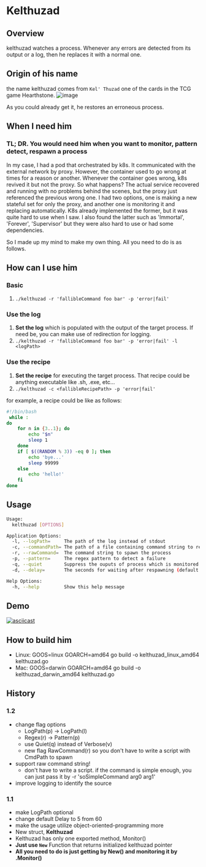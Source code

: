 # Kelthuzad

## Overview

kelthuzad watches a process. Whenever any errors are detected from its output or a log, then he replaces it with a normal one.

## Origin of his name

the name kelthuzad comes from `Kel' Thuzad` one of the cards in the TCG game Hearthstone.
![image](https://user-images.githubusercontent.com/19762154/56653541-d08e7480-66c8-11e9-9241-dd67a480309f.png)

As you could already get it, he restores an erroneous process.

## When I need him

### TL; DR. You would need him when you want to monitor, pattern detect, respawn a process

In my case, I had a pod that orchestrated by k8s. It communicated with the external network by proxy. However, the container used to go wrong at times for a reason or another. Whenever the container goes wrong, k8s revived it but not the proxy. So what happens? The actual service recovered and running with no problems behind the scenes, but the proxy just referenced the previous wrong one. I had two options, one is making a new stateful set for only the proxy, and another one is monitoring it and replacing automatically. K8s already implemented the former, but it was quite hard to use when I saw. I also found the latter such as 'Immortal', 'Forever', 'Supervisor' but they were also hard to use or had some dependencies.

So I made up my mind to make my own thing. All you need to do is as follows.

## How can I use him

### Basic

1. `./kelthuzad -r 'fallibleCommand foo bar' -p 'error|fail'`

### Use the log

1. **Set the log** which is populated with the output of the target process. If need be, you can make use of redirection for logging.
2. `./kelthuzad -r 'fallibleCommand foo bar' -p 'error|fail' -l <logPath>`

### Use the recipe

1. **Set the recipe** for executing the target process. That recipe could be anything executable like .sh, .exe, etc...
2. `./kelthuzad -c <fallibleRecipePath> -p 'error|fail'`

for example, a recipe could be like as follows:

```sh
#!/bin/bash
 while :
do
    for n in {3..1}; do
        echo "$n"
        sleep 1
    done
    if [ $((RANDOM % 3)) -eq 0 ]; then
        echo 'bye...'
        sleep 99999
    else
        echo 'hello!'
    fi
done
```

## Usage

```sh
Usage:
  kelthuzad [OPTIONS]

Application Options:
  -l, --logPath=     The path of the log instead of stdout
  -c, --commandPath= The path of a file containing command string to respawn the process
  -r, --rawCommand=  The command string to spawn the process
  -p, --pattern=     The regex pattern to detect a failure
  -q, --quiet        Suppress the ouputs of process which is monitored
  -d, --delay=       The seconds for waiting after respawning (default: 5)

Help Options:
  -h, --help         Show this help message
```

## Demo

[![asciicast](https://asciinema.org/a/242769.svg)](https://asciinema.org/a/242769)

## How to build him

- Linux: GOOS=linux GOARCH=amd64 go build -o kelthuzad_linux_amd64 kelthuzad.go
- Mac: GOOS=darwin GOARCH=amd64 go build -o kelthuzad_darwin_amd64 kelthuzad.go

## History

### 1.2

- change flag options
  - LogPath(p) -> LogPath(l)
  - Regex(r) -> Pattern(p)
  - use Quiet(q) instead of Verbose(v)
  - new flag RawCommand(r) so you don't have to write a script with CmdPath to spawn
- support raw command string!
  - don't have to write a script. if the command is simple enough, you can just pass it by -r 'soSimpleCommand arg0 arg1'
- improve logging to identify the source

### 1.1

- make LogPath optional
- change default Delay to 5 from 60
- make the usage utilize object-oriented-programming more
- New struct, **Kelthuzad**
- Kelthuzad has only one exported method, Monitor()
- **Just use `New`** Function that returns initialized kelthuzad pointer
- **All you need to do is just getting by New() and monitoring it by .Monitor()**
